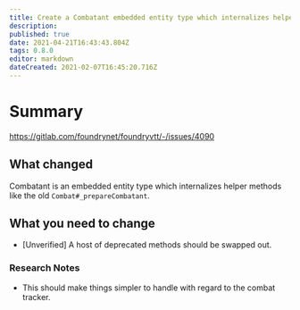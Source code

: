 ```yaml
---
title: Create a Combatant embedded entity type which internalizes helper methods for manipulating a combatant entry within the Combat tracker.
description: 
published: true
date: 2021-04-21T16:43:43.804Z
tags: 0.8.0
editor: markdown
dateCreated: 2021-02-07T16:45:20.716Z
---
```


# Summary
https://gitlab.com/foundrynet/foundryvtt/-/issues/4090

## What changed

Combatant is an embedded entity type which internalizes helper methods like the old `Combat#_prepareCombatant`.

## What you need to change

- [Unverified] A host of deprecated methods should be swapped out.

### Research Notes

- This should make things simpler to handle with regard to the combat tracker.